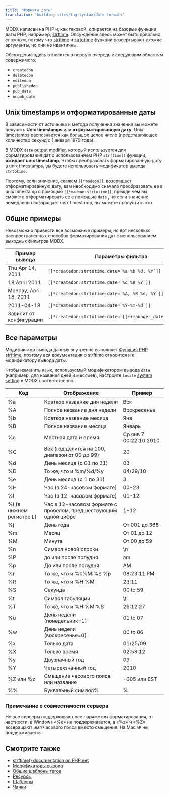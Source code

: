 ```yaml
---
title: "Форматы даты"
translation: "building-sites/tag-syntax/date-formats"
---
```


MODX написан на PHP и, как таковой, опирается на базовые функции даты PHP, например, [strftime](http://www.php.net/manual/en/function.strftime.php). Обсуждение здесь может быть довольно сложным, потому что [strftime](http://www.php.net/manual/en/function.strftime.php) и [strtotime](http://co.php.net/strtotime) функции развертывают _схожие_ аргументы, но они не идентичны.

Обсуждение здесь относится в первую очередь к следующим областям содержимого:

- `createdon`
- `deletedon`
- `editedon`
- `publishedon`
- `pub_date`
- `unpub_date`

## Unix timestamps и отформатированные даты

В зависимости от источника и метода получения значения вы можете получить **Unix timestamps** или **отформатированную дату**. Unix timestamps распознается как большое целое число (представляющее количество секунд с 1 января 1970 года).

В MODX `date` [output modifier](building-sites/tag-syntax/output-filters), который используется для форматирования дат с использованием PHP `strftime()` функции, **ожидает unix timestamp**. Чтобы преобразовать форматированную дату в unix timestamps, вы будете использовать модификатор вывода `strtotime`.

Поэтому, если значение, скажем `[[*madeon]]`, возвращает отформатированную дату, вам необходимо сначала преобразовать ее в unix timestamp с помощью `[[*madeon:strtotime]]`, прежде чем вы сможете отформатировать ее с помощью `date` , но если значение немедленно возвращает unix timestamp, вы можете пропустить это.

## Общие примеры

Невозможно привести все возможные примеры, но вот несколько распространенных способов форматирования дат с использованием выходных фильтров MODX.

| Пример вывода           | Параметры фильтра                                               |
| ----------------------- | --------------------------------------------------------------- |
| Thu Apr 14, 2011        | ```[[*createdon:strtotime:date=`%a %b %d, %Y`]]```              |
| 18 April 2011           | ```[[*createdon:strtotime:date=`%d %B %Y`]]```                  |
| Monday, April 18, 2011  | ```[[*createdon:strtotime:date=`%A, %B %d, %Y`]]```             |
| 2011-04-18              | ```[[*createdon:strtotime:date=`%Y-%m-%d`]]```                  |
| Зависит от конфигурации | ```[[*createdon:strtotime:date=`[[++manager_date_format]]`]]``` |

## Все параметры

Модификатор вывода данных внутренне выполняет [Функция PHP strftime](https://php.net/strftime), поэтому вся документация о strftime относится и к модификатору вывода даты.

Чтобы изменить язык, используемый модификатором вывода `date` (например, для названия дней и месяцев), настройте `locale` [system setting](building-sites/settings) в MODX соответственно.

| Код                      | Отображение                                                     | Пример                 |
| ------------------------ | --------------------------------------------------------------- | ---------------------- |
| %a                       | Краткое название дня недели                                     | Вск                    |
| %A                       | Полное название дня недели                                      | Воскресенье            |
| %b                       | Краткое название месяца                                         | Янв                    |
| %B                       | Полное название месяца                                          | Январь                 |
| %c                       | Местная дата и время                                            | Ср янв 7 00:22:10 2010 |
| %C                       | Век (год делится на 100, диапазон от 00 до 99)                  | 20                     |
| %d                       | День месяца (с 01 по 31)                                        | 03                     |
| %D                       | То же, что и %m/%d/%y                                           | 04/29/10               |
| %e                       | День месяца (с 1 по 31)                                         | 3                      |
| %H                       | Час (в 24-часовом формате)                                      | 00-23                  |
| %I                       | Час (в 12-часовом формате)                                      | 01-12                  |
| %l (в нижнем регистре L) | Час в 12-часовом формате с пробелом, предшествующим одной цифре | 1-12                   |
| %j                       | День года                                                       | От 001 до 366          |
| %m                       | Месяц                                                           | От 01 до 12            |
| %M                       | Минута                                                          | От 00 до 59            |
| %n                       | Символ новой строки                                             | \\n                    |
| %P                       | до или после полудня                                            | am                     |
| %p                       | До или после полудня                                            | AM                     |
| %r                       | То же, что и %I:%M:%S %p                                        | 08:23:11 PM            |
| %R                       | То же, что и %H:%M                                              | 23:11                  |
| %S                       | Секунда                                                         | 00 to 59               |
| %t                       | Символ табуляции                                                | \\t                    |
| %T                       | То же, что и %H:%M:%S                                           | 26:12:27               |
| %u                       | День недели (понедельник=1)                                     | 01 to 07               |
| %w                       | День недели (воскресенье=0)                                     | 00 to 06               |
| %x                       | Только дата                                                     | 01/25/09               |
| %X                       | Только время                                                    | 02:58:12               |
| %y                       | Двузначный год                                                  | 09                     |
| %Y                       | Четырехзначный год                                              | 2010                   |
| %Z или %z                | Смещение часового пояса или название                            | -005 или EST           |
| %%                       | Буквальный символ%                                              | %                      |

### Примечание о совместимости сервера

Не все серверы поддерживают все параметры форматирования, в частности, в Windows «%e» не поддерживается, а «%z» и «%Z» возвращают имя часового пояса вместо смещения. На Mac `%P` не поддерживается.

## Смотрите также

- [strftime() documentation on PHP.net](https://php.net/strftime)
- [Модификаторы вывода](building-sites/tag-syntax/output-filters)
- [Общие шаблоны тегов](building-sites/tag-syntax/common)
- [Ресурсы](building-sites/resources)
- [Шаблоны](building-sites/elements/templates)
- [Чанки](building-sites/elements/chunks)
